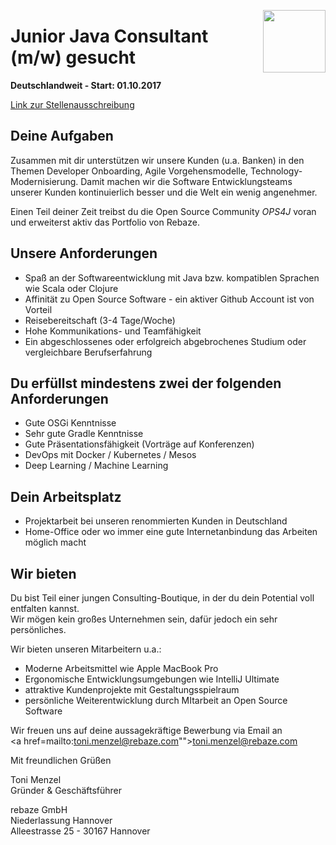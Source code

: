 [<img src="http://www.rebaze.com/assets/Rebaze_icon_colors_tbg.png" align="right" width="100">](http://rebaze.com)

# Junior Java Consultant (m/w) gesucht

**Deutschlandweit - Start: 01.10.2017**

[Link zur Stellenausschreibung](https://github.com/rebaze/hr/blob/master/hire_junior_consultant.md)

## Deine Aufgaben
Zusammen mit dir unterstützen wir unsere Kunden (u.a. Banken) in den Themen Developer Onboarding, Agile Vorgehensmodelle, Technology-Modernisierung. Damit machen wir die Software Entwicklungsteams unserer Kunden kontinuierlich besser und die Welt ein wenig angenehmer.

Einen Teil deiner Zeit treibst du die Open Source Community _OPS4J_ voran und erweiterst aktiv das Portfolio von Rebaze.

## Unsere Anforderungen
- Spaß an der Softwareentwicklung mit Java bzw. kompatiblen Sprachen wie Scala oder Clojure
- Affinität zu Open Source Software - ein aktiver Github Account ist von Vorteil
- Reisebereitschaft (3-4 Tage/Woche)
- Hohe Kommunikations- und Teamfähigkeit
- Ein abgeschlossenes oder erfolgreich abgebrochenes Studium oder vergleichbare Berufserfahrung

## Du erfüllst mindestens zwei der folgenden Anforderungen
- Gute OSGi Kenntnisse
- Sehr gute Gradle Kenntnisse
- Gute Präsentationsfähigkeit (Vorträge auf Konferenzen)
- DevOps mit Docker / Kubernetes / Mesos
- Deep Learning / Machine Learning


## Dein Arbeitsplatz
- Projektarbeit bei unseren renommierten Kunden in Deutschland
- Home-Office oder wo immer eine gute Internetanbindung das Arbeiten möglich macht

## Wir bieten
Du bist Teil einer jungen Consulting-Boutique, in der du dein Potential voll entfalten kannst.<BR/>
Wir mögen kein großes Unternehmen sein, dafür jedoch ein sehr persönliches.

Wir bieten unseren Mitarbeitern u.a.:
- Moderne Arbeitsmittel wie Apple MacBook Pro
- Ergonomische Entwicklungsumgebungen wie IntelliJ Ultimate
- attraktive Kundenprojekte mit Gestaltungsspielraum
- persönliche Weiterentwicklung durch MItarbeit an Open Source Software

Wir freuen uns auf deine aussagekräftige Bewerbung via Email an<BR/> <a href=mailto:toni.menzel@rebaze.com"">toni.menzel@rebaze.com</a>

Mit freundlichen Grüßen

Toni Menzel<BR/>
Gründer & Geschäftsführer<BR/>

rebaze GmbH<BR/>
Niederlassung Hannover<BR/>
Alleestrasse 25 - 30167 Hannover<BR/>
